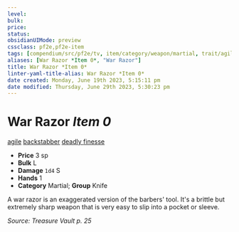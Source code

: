```yaml
---
level:
bulk:
price:
status:
obsidianUIMode: preview
cssclass: pf2e,pf2e-item
tags: [compendium/src/pf2e/tv, item/category/weapon/martial, trait/agile, trait/backstabber, trait/deadly-d8, trait/finesse]
aliases: [War Razor *Item 0*, "War Razor"]
title: War Razor *Item 0*
linter-yaml-title-alias: War Razor *Item 0*
date created: Monday, June 19th 2023, 5:15:11 pm
date modified: Thursday, June 29th 2023, 5:30:23 pm
---
```


# War Razor *Item 0*

[agile](rules/traits/agile.md) [backstabber](rules/traits/backstabber.md) [deadly <d8>](rules/traits/deadly.md) [finesse](rules/traits/finesse.md)  

- **Price** 3 sp
- **Bulk** L
- **Damage** `1d4` S
- **Hands** 1
- **Category** Martial; **Group** Knife

A war razor is an exaggerated version of the barbers' tool. It's a brittle but extremely sharp weapon that is very easy to slip into a pocket or sleeve.

*Source: Treasure Vault p. 25*
